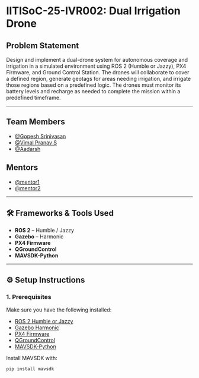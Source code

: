 #  IITISoC-25-IVR002: Dual Irrigation Drone

## Problem Statement  
Design and implement a dual-drone system for autonomous
coverage and irrigation in a simulated environment using ROS
2 (Humble or Jazzy), PX4 Firmware, and Ground Control
Station. The drones will collaborate to cover a defined region,
generate geotags for areas needing irrigation, and irrigate those
regions based on a predefined logic. The drones must monitor
its battery levels and recharge as needed to complete the
mission within a predefined timeframe.

---

##  Team Members

-  [@Gopesh Srinivasan](https://github.com/Gopesh223)
-  [@Vimal Pranav S](https://github.com/VimalPranav)
-  [@Aadarsh](https://github.com/Aadarsh1406)

## Mentors

-  [@mentor1](https://github.com/mentor1)
-  [@mentor2](https://github.com/mentor2)

---

## 🛠️ Frameworks & Tools Used

- **ROS 2** – Humble / Jazzy  
- **Gazebo** – Harmonic  
- **PX4 Firmware**  
- **QGroundControl**  
- **MAVSDK-Python**

---

## ⚙️ Setup Instructions

### 1. Prerequisites

Make sure you have the following installed:

- [ROS 2 Humble or Jazzy](https://docs.ros.org/en/humble/index.html)
- [Gazebo Harmonic](https://gazebosim.org/docs/harmonic)
- [PX4 Firmware](https://github.com/PX4/PX4-Autopilot)
- [QGroundControl](https://docs.qgroundcontrol.com/en/getting_started/download_and_install.html)
- [MAVSDK-Python](https://mavsdk.mavlink.io/main/en/python/)

Install MAVSDK with:

```bash
pip install mavsdk
